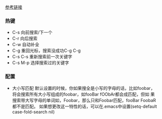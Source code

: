 [参考链接](http://front.sjtu.edu.cn/~gwxie/search.html)

### 热键
* C-s 向前搜索/下一个
* C-r 向后搜索
* C-w 自动补全
* C-g 重回光标，搜索没成功C-g C-g
* C-s C-s 重新搜索前一次关键字
* C-s M-p 选择搜索过的关键字

### 配置
* 大小写匹配 默认设置的时候，你如果搜全是小写的字母的话，比如foobar，将会搜索所有大小写组成的foobar，如fooBar fOObAr都会成匹配，但如 果搜索带大写字母的单词如，Foobar，那么只和Foobar匹配，fooBar FoobaR 都不是匹配。 如果想更改这一特性的话，可以在.emacs中设置(setq-default case-fold-search nil)